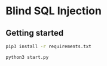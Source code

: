 # Blind SQL Injection


## Getting started
```bash
pip3 install -r requirements.txt

python3 start.py
```
